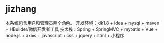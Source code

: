 # jizhang
本系统包含用户和管理员两个角色。 开发环境：jdk1.8 + idea + mysql + maven + ‌HBuilder/微信开发者工具 技术栈：Spring + SpringMVC + mybatis + Vue + node.js + axios + javascript + css + jquery + html + 小程序
